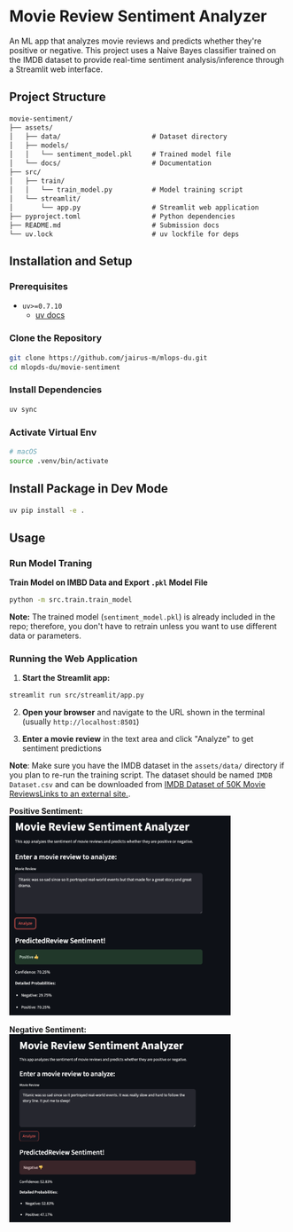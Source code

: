 # Movie Review Sentiment Analyzer

An ML app that analyzes movie reviews and predicts whether they're positive or negative. This project uses a Naive Bayes classifier trained on the IMDB dataset to provide real-time sentiment analysis/inference through a Streamlit web interface.

## Project Structure

```
movie-sentiment/
├── assets/
│   ├── data/                       # Dataset directory
│   ├── models/
│   │   └── sentiment_model.pkl     # Trained model file
│   └── docs/                       # Documentation
├── src/
│   ├── train/
│   │   └── train_model.py          # Model training script
│   └── streamlit/
│       └── app.py                  # Streamlit web application
├── pyproject.toml                  # Python dependencies
├── README.md                       # Submission docs 
└── uv.lock                         # uv lockfile for deps
```

## Installation and Setup

### Prerequisites
- `uv>=0.7.10`
  - [uv docs](https://docs.astral.sh/uv/)

### Clone the Repository

```bash
git clone https://github.com/jairus-m/mlops-du.git
cd mlopds-du/movie-sentiment
```

### Install Dependencies
```bash
uv sync
```

### Activate Virtual Env
```bash
# macOS
source .venv/bin/activate
```

## Install Package in Dev Mode
```bash
uv pip install -e .
```

## Usage

### Run Model Traning
**Train Model on IMBD Data and Export `.pkl` Model File**
```bash
python -m src.train.train_model
```

**Note:** The trained model (`sentiment_model.pkl`) is already included in the repo; therefore, you don't have to retrain unless you want to use different data or parameters.


### Running the Web Application
1. **Start the Streamlit app:**
```bash
streamlit run src/streamlit/app.py
```

2. **Open your browser** and navigate to the URL shown in the terminal (usually `http://localhost:8501`)

3. **Enter a movie review** in the text area and click "Analyze" to get sentiment predictions


**Note**: Make sure you have the IMDB dataset in the `assets/data/` directory if you plan to re-run the training script. The dataset should be named `IMDB Dataset.csv` and can be downloaded from [IMDB Dataset of 50K Movie ReviewsLinks to an external site.](https://www.kaggle.com/datasets/lakshmi25npathi/imdb-dataset-of-50k-movie-reviews).


__Positive Sentiment:__  
<img src="assets/images/positive_sentiment.png" width="400"/>

__Negative Sentiment:__  
<img src="assets/images/negative_sentiment.png" width="400"/>

